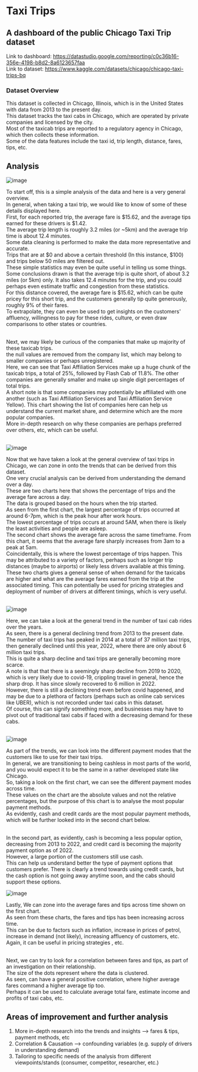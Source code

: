 # Taxi Trips
## A dashboard of the public Chicago Taxi Trip dataset

Link to dashboard: https://datastudio.google.com/reporting/c0c36b16-356e-4198-b8d2-8a6123657faa <br />
Link to dataset:  https://www.kaggle.com/datasets/chicago/chicago-taxi-trips-bq <br />

### Dataset Overview

This dataset is collected in Chicago, Illinois, which is in the United States with data from 2013 to the present day. <br />
This dataset tracks the taxi cabs in Chicago, which are operated by private companies and licensed by the city. <br />
Most of the taxicab trips are reported to a regulatory agency in Chicago, which then collects these information. <br />
Some of the data features include the taxi id, trip length, distance, fares, tips, etc.


## Analysis
![image](https://user-images.githubusercontent.com/99934518/209703049-7d763ac8-c2a7-47cd-9547-c13e34f2f860.png)

To start off, this is a simple analysis of the data and here is a very general overview. <br />
In general, when taking a taxi trip, we would like to know of some of these details displayed here. <br />
First, for each reported trip, the average fare is $15.62, and the average tips earned for these drivers is $1.42. <br />
The average trip length is roughly 3.2 miles (or ~5km) and the average trip time is about 12.4 minutes. <br />
Some data cleaning is performed to make the data more representative and accurate. <br />
Trips that are at $0 and above a certain threshold (In this instance, $100) and trips below 50 miles are filtered out. <br />
These simple statistics may even be quite useful in telling us some things. <br />
Some conclusions drawn is that the average trip is quite short, of about 3.2 miles (or 5km) only. It also takes 12.4 minutes
for the trip, and you could perhaps even estimate traffic and congestion from these statistics. <br />
For this distance covered, the average fare is $15.62, which can be quite pricey for this short trip, and the customers generally tip quite generously,
roughly 9% of their fares. <br />
To extrapolate, they can even be used to get insights on the customers' affluency, willingness to pay for these rides, culture, or even draw comparisons
to other states or countries. <br />
<br />

Next, we may likely be curious of the companies that make up majority of these taxicab trips. <br />
the null values are removed from the company list,  which may belong to smaller companies or perhaps unregistered. <br />
Here, we can see that Taxi Affiliation Services make up a huge chunk of the taxicab trips, a total of 25%, followed by Flash Cab of 11.8%. The other companies are generally smaller and make up single digit percentages of total trips. <br />
A short note is that some companies may potentially be affiliated with one another (such as Taxi Affiliation Services
and Taxi Affiliation Service Yellow). This chart showing the list of companies here can help us understand the current market share, and determine which are the more popular companies. <br />
More in-depth research on why these companies are perhaps preferred over others, etc, which can be useful. <br />
<br />

![image](https://user-images.githubusercontent.com/99934518/209704354-e04b42a9-f3a0-4108-904d-a1506f1645eb.png)

Now that we have taken a look at the general overview of taxi trips in Chicago, we can zone in onto the trends that can be derived from this dataset. <br />
One very crucial analysis can be derived from understanding the demand over a day. <br />
These are two charts here that shows the percentage of trips and the average fare across a day. <br />
The data is grouped based on the hours when the trip started. <br />
As seen from the first chart, the largest percentage of trips occurred at around 6-7pm, which is the peak hour after work hours. <br />
The lowest percentage of trips occurs at around 5AM, when there is likely the least activities and people are asleep. <br />
The second chart shows the average fare across the same timeframe. From this chart, it seems that the average fare sharply increases from 3am to a peak at 5am. <br /> Coincidentally, this is where the lowest percentage of trips happen. This may be attributed to a variety of factors, perhaps such as
longer trip distances (maybe to airports) or likely less drivers available at this timing. <br />
These two charts gives a general sense of when demand for the taxicabs are higher and what are the average fares earned from the trip at the associated
timing. This can potentially be used for pricing strategies and deployment of number of drivers at different timings, which is very useful. <br />
<br />

![image](https://user-images.githubusercontent.com/99934518/209705161-f10173da-f0c1-4182-964d-dd7b144c61dc.png)

Here, we can take a look at the general trend in the number of taxi cab rides over the years. <br />
As seen, there is a general declining trend from 2013 to the present date. The number of taxi trips has peaked in 2014 at a total of 37 million taxi trips, then generally declined until this year, 2022, where there are only about 6 million taxi trips. <br />
This is quite a sharp decline and taxi trips are generally becoming more scarce. <br />
A note is that that there is a seemingly sharp decline from 2019 to 2020, which is very likely due to covid-19, crippling travel in general, hence the sharp drop. It has since slowly recovered to 6 million in 2022. <br />
However, there is still a declining trend even before covid happened, and may be due to a plethora of factors (perhaps such as online cab services like UBER),
which is not recorded under taxi cabs in this dataset. <br />
Of course, this can signify something more, and businesses may have to pivot out of traditional taxi cabs if faced with a decreasing demand for these
cabs. <br />
<br />

![image](https://user-images.githubusercontent.com/99934518/209705392-682a7748-ef1e-45f3-a4a9-47419be95ffd.png)

As part of the trends, we can look into the different payment modes that the customers like to use for their taxi trips. <br />
In general, we are transitioning to being cashless in most parts of the world, and you would expect it to be the same in a rather developed state like Chicago. <br />
So, taking a look on the first chart, we can see the different payment modes across time. <br />
These values on the chart are the absolute values and not the relative percentages, but the purpose of this chart is to analyse the most popular payment methods. <br />
As evidently, cash and credit cards are the most popular payment methods, which will be further looked into in the second chart below. <br />
<br />

In the second part, as evidently, cash is becoming a less popular option, decreasing from 2013 to 2022, and credit card is becoming the majority payment option
as of 2022. <br /> 
However, a large portion of the customers still use cash. <br />
This can help us understand better the type of payment options that customers prefer. There is clearly a trend towards using
credit cards, but the cash option is not going away anytime soon, and the cabs should support these options. <br />

![image](https://user-images.githubusercontent.com/99934518/209705629-b5f39d66-d423-4d73-8546-10e41f382495.png)

Lastly, We can zone into the average fares and tips across time shown on the first chart. <br />
As seen from these charts, the fares and tips has been increasing across time. <br />
This can be due to factors such as inflation, increase in prices of petrol, increase in demand (not likely), increasing affluency of customers, etc. <br />
Again, it can be useful in pricing strategies , etc. <br />
<br />

Next, we can try to look for a correlation between fares and tips, as part of an investigation on their relationship. <br />
The size of the dots represent where the data is clustered. <br />
As seen, can have a general positive correlation, where higher average fares command a higher average tip too. <br />
Perhaps it can be used to calculate average total fare, estimate income and profits of taxi cabs, etc. <br />

## Areas of improvement and further analysis
1) More in-depth research into the trends and insights --> fares & tips, payment methods, etc <br />
2) Correlation & Causation --> confounding variables (e.g. supply of drivers in understanding demand) <br />
3) Tailoring to specific needs of the analysis from different viewpoints/stands (consumer, competitor, researcher, etc.) <br />
